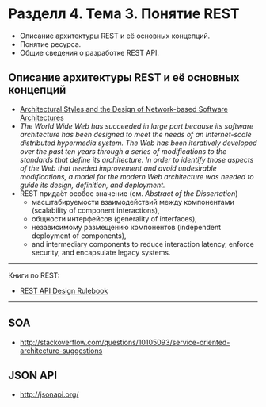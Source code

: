 # Разделл 4. Тема 3. Понятие REST

* Описание архитектуры REST и её основных концепций.
* Понятие ресурса.
* Общие сведения о разработке REST API.

## Описание архитектуры REST и её основных концепций

* [Architectural Styles and the Design of Network-based Software Architectures][fielding]
* _The World Wide Web has succeeded in large part because its software architecture has been designed to meet the needs of an Internet-scale distributed hypermedia system. The Web has been iteratively developed over the past ten years through a series of modifications to the standards that define its architecture. In order to identify those aspects of the Web that needed improvement and avoid undesirable modifications, a model for the modern Web architecture was needed to guide its design, definition, and deployment._
* REST придаёт особое значение (см. _Abstract of the Dissertation_)
    * масштабируемости взаимодействий между компонентами (scalability of component interactions),
    * общности интерфейсов (generality of interfaces),
    * независимому размещению компонентов (independent deployment of components),
    * and intermediary components to reduce interaction latency, enforce security, and encapsulate legacy systems.

[fielding]: https://www.ics.uci.edu/~fielding/pubs/dissertation/top.htm

---

Книги по REST:

* [REST API Design Rulebook](http://shop.oreilly.com/product/0636920021575.do)

---

## SOA

* http://stackoverflow.com/questions/10105093/service-oriented-architecture-suggestions

## JSON API

* http://jsonapi.org/
